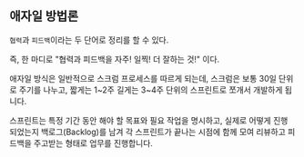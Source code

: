 ## 애자일 방법론

`협력`과 `피드백`이라는 두 단어로 정리를 할 수 있다.

즉, 한 마디로 "협력과 피드백을 자주! 일찍! 더 잘하는 것!" 이다.

애자일 방식은 일반적으로 스크럼 프로세스를 따르게 되는데, 스크럼은 보통 30일 단위로 주기를 나누고, 짧게는 1~2주 길게는 3~4주 단위의 스프린트로 쪼개서 개발하게 됩니다.



스프린트는 특정 기간 동안 해야 할 목표와 필요 작업을 명시하고, 실제로 어떻게 진행 되었는지 백로그(Backlog)를 남겨 각 스프린트가 끝나는 시점에 함께 모여 리뷰하고 피드백을 주고받는 형태로 업무를 진행합니다.

